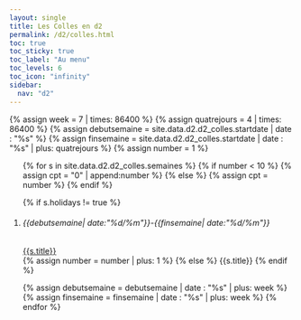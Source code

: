 ```yaml
---
layout: single
title: Les Colles en d2
permalink: /d2/colles.html
toc: true
toc_sticky: true
toc_label: "Au menu"
toc_levels: 6
toc_icon: "infinity"
sidebar:
  nav: "d2"
---
```


{% assign week = 7 | times: 86400 %}
{% assign quatrejours = 4 | times: 86400 %}
{% assign debutsemaine = site.data.d2.d2_colles.startdate | date : "%s" %}
{% assign finsemaine = site.data.d2.d2_colles.startdate | date : "%s" | plus: quatrejours %}
{% assign number = 1 %}

<ol>
{% for s in site.data.d2.d2_colles.semaines %}
{% if number < 10 %}
{% assign cpt = "0" | append:number %}
{% else %}
{% assign cpt = number %}
{% endif %}

{% if s.holidays != true %}
<li>
<h6 id="colle_{{cpt}}">{{debutsemaine| date:"%d/%m"}}-{{finsemaine| date:"%d/%m"}}</h6>
<a href="./d2-colles{{cpt}}.pdf">{{s.title}}</a>
</li>
{% assign number = number | plus: 1 %}
{% else %}
{{s.title}}
{% endif %}

{% assign debutsemaine = debutsemaine | date : "%s" | plus: week %}
{% assign finsemaine = finsemaine | date : "%s" | plus: week %}
{% endfor %}
</ol>
